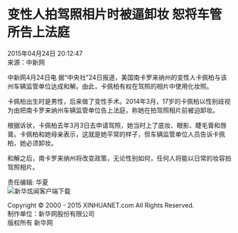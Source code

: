 # 变性人拍驾照相片时被逼卸妆 恕将车管所告上法庭

2015年04月24日 20:12:47  
来源：中新网

中新网4月24日电 据“中央社”24日报道，美国南卡罗来纳州的变性人卡佩柏与该州车辆监管单位达成和解。由此，卡佩柏有权在驾照的相片中使用化妆照。

卡佩柏出生时是男性，后来做了变性手术。2014年3月，17岁的卡佩柏以性别歧视为由把南卡罗来纳州车辆监管单位告上法庭，称她在拍驾照相片前被迫卸妆。

根据诉状，卡佩柏去年3月3日去申请驾照，她当时上了底妆、眼影、睫毛膏和唇膏。卡佩柏和她母亲表示，这就是她平常的样子，但车辆监管单位人员告诉卡佩柏，她必须卸妆。

和解之后，南卡罗来纳州将改变政策，无论性别如何，任何人将能以日常的妆容拍驾照相片。

责任编辑: 华夏  
![新华炫闻客户端下载](http://www.news.cn/2015/xilan/images/twoCode_xuanwen.jpg)

Copyright © 2000 - 2015 XINHUANET.com All Rights Reserved.  
制作单位：新华网股份有限公司  
版权所有 新华网
